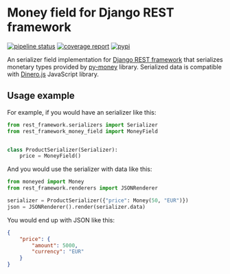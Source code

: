 # Money field for Django REST framework

[![pipeline status][pipeline-image]][pipeline-url]
[![coverage report][coverage-image]][coverage-url]
[![pypi][pypi-image]][pypi-url]

An serializer field implementation for [Django REST framework] that serializes
monetary types provided by [py-money] library. Serialized data is compatible
with [Dinero.js] JavaScript library.

## Usage example

For example, if you would have an serializer like this:

```python
from rest_framework.serializers import Serializer
from rest_framework_money_field import MoneyField


class ProductSerializer(Serializer):
    price = MoneyField()
```

And you would use the serializer with data like this:

```python
from moneyed import Money
from rest_framework.renderers import JSONRenderer

serializer = ProductSerializer({"price": Money(50, "EUR")})
json = JSONRenderer().render(serializer.data)
```

You would end up with JSON like this:

```json
{
    "price": {
        "amount": 5000,
        "currency": "EUR"
    }
}
```

[django rest framework]: https://www.django-rest-framework.org/
[py-money]: https://github.com/py-moneyed/py-moneyed
[dinero.js]: https://dinerojs.com/
[pipeline-url]: https://gitlab.com/treet/rest-framework-money-field/commits/master
[pipeline-image]: https://gitlab.com/treet/rest-framework-money-field/badges/master/pipeline.svg
[coverage-url]: https://gitlab.com/treet/rest-framework-money-field/commits/master
[coverage-image]: https://gitlab.com/treet/rest-framework-money-field/badges/master/coverage.svg
[pypi-url]: https://pypi.org/project/rest-framework-money-field
[pypi-image]: https://badge.fury.io/py/rest-framework-money-field.svg
